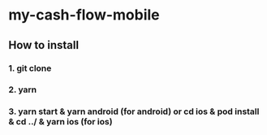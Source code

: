 # my-cash-flow-mobile

## How to install
### 1. git clone <ssh>
### 2. yarn
### 3. yarn start & yarn android (for android) or cd ios & pod install & cd ../ & yarn ios (for ios)
